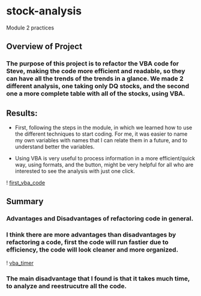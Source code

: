 # stock-analysis

Module 2 practices

## Overview of Project

### The purpose of this project is to refactor the VBA code for Steve, making the code more efficient and readable, so they can have all the trends of the trends in a glance. We made 2 different analysis, one taking only DQ stocks, and the second one a more complete table with all of the stocks, using VBA.

## Results:
* First, following the steps in the module, in which we learned how to use the different techniques to start coding. For me, it was easier to name my own variables with names that I can relate them in a future, and to understand better the variables.

* Using VBA is very useful to process information in a more efficient/quick way, using formats, and the button, might be very helpful for all who are interested to see the analysis with just one click. 

! [first_vba_code](.First_code.png)

## Summary

### Advantages and Disadvantages of refactoring code in general.
### I think there are more advantages than disadvantages by refactoring a code, first the code will run fastier due to efficiency, the code will look cleaner and more organized. 

! [vba_timer](.Refactored_timing.png)

### The main disadvantage that I found is that it takes much time, to analyze and reestrucutre all the code.
